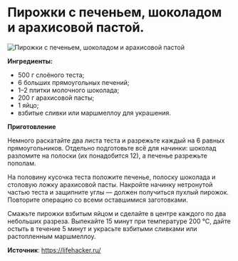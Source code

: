 # Пирожки с печеньем, шоколадом и арахисовой пастой.

![Пирожки с печеньем, шоколадом и арахисовой пастой](/images/Kulinar/Vipechka/pirozhki-pechenye-shokolad.jpg 'Пирожки с печеньем, шоколадом и арахисовой пастой')

**Ингредиенты:**

- 500 г слоёного теста;
- 6 больших прямоугольных печений;
- 1–2 плитки молочного шоколада;
- 200 г арахисовой пасты;
- 1 яйцо;
- взбитые сливки или маршмеллоу для украшения.

**Приготовление**

Немного раскатайте два листа теста и разрежьте каждый на 6 равных прямоугольников. Отдельно подготовьте всё для начинки: шоколад разломите на полоски (их понадобится 12), а печенье разрежьте пополам.

На половину кусочка теста положите печенье, полоску шоколада и столовую ложку арахисовой пасты. Накройте начинку нетронутой частью теста и защипните углы — должен получиться пухлый пирожок. Повторите операцию со всеми оставшимися заготовками.

Смажьте пирожки взбитым яйцом и сделайте в центре каждого по два небольших разреза. Выпекайте 15 минут при температуре 200 °С, дайте остыть в течение 5 минут и украсьте взбитыми сливками или растопленным маршмеллоу.

**Источник**: https://lifehacker.ru/
